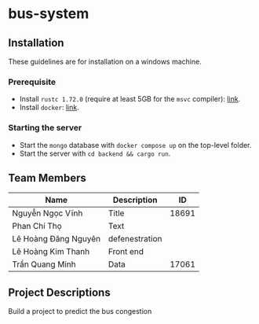 # bus-system

## Installation

These guidelines are for installation on a windows machine.

### Prerequisite

- Install `rustc 1.72.0` (require at least 5GB for the `msvc` compiler): [link](https://www.rust-lang.org/tools/install).
- Install `docker`: [link](https://docs.docker.com/desktop/install/windows-install/).

### Starting the server

- Start the `mongo` database with `docker compose up` on the top-level folder.
- Start the server with `cd backend && cargo run`.

## Team Members

| Name                 | Description    | ID |
| -------------------- | -------------- |----|
| Nguyễn Ngọc Vĩnh     | Title          |18691|
| Phan Chí Thọ         | Text           ||
| Lê Hoàng Đăng Nguyên | defenestration ||
| Lê Hoàng Kim Thanh | Front end ||
| Trần Quang Minh      | Data           |17061||


## Project Descriptions

Build a project to predict the bus congestion
